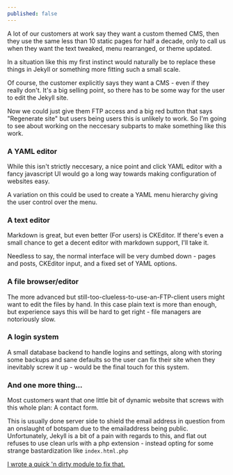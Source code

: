 ```yaml
---
published: false
---
```


A lot of our customers at work say they want a custom themed CMS, then they use the same less than 10 static pages for half a decade, only to call us when they want the text tweaked, menu rearranged, or theme updated.

In a situation like this my first instinct would naturally be to replace these things in Jekyll or something more fitting such a small scale.

Of course, the customer explicitly says they want a CMS - even if they really don't. It's a big selling point, so there has to be some way for the user to edit the Jekyll site.

Now we could just give them FTP access and a big red button that says "Regenerate site" but users being users this is unlikely to work. So I'm going to see about working on the neccesary subparts to make something like this work.

### A YAML editor

While this isn't strictly neccesary, a nice point and click YAML editor with a fancy javascript UI would go a long way towards making configuration of websites easy.

A variation on this could be used to create a YAML menu hierarchy giving the user control over the menu.

### A text editor

Markdown is great, but even better (For users) is CKEditor. If there's even a small chance to get a decent editor with markdown support, I'll take it.

Needless to say, the normal interface will be very dumbed down - pages and posts, CKEditor input, and a fixed set of YAML options.

### A file browser/editor

The more advanced but still-too-clueless-to-use-an-FTP-client users might want to edit the files by hand. In this case plain text is more than enough, but experience says this will be hard to get right - file managers are notoriously slow.

### A login system

A small database backend to handle logins and settings, along with storing some backups and sane defaults so the user can fix their site when they inevitably screw it up - would be the final touch for this system.

### And one more thing...

Most customers want that one little bit of dynamic website that screws with this whole plan: A contact form.

This is usually done server side to shield the email address in question from an onslaught of botspam due to the emailaddress being public. Unfortunately, Jekyll is a bit of a pain with regards to this, and flat out refuses to use clean urls with a php extension - instead opting for some strange bastardization like `index.html.php`

[I wrote a quick 'n dirty module to fix that.](https://github.com/jnvsor/jekyll-php)
